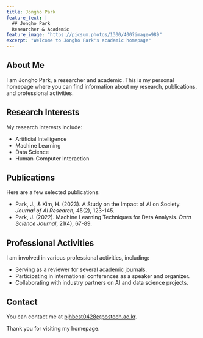 ```yaml
---
title: Jongho Park
feature_text: |
  ## Jongho Park
  Researcher & Academic
feature_image: "https://picsum.photos/1300/400?image=989"
excerpt: "Welcome to Jongho Park's academic homepage"
---
```


## About Me

I am Jongho Park, a researcher and academic. This is my personal homepage where you can find information about my research, publications, and professional activities.

## Research Interests

My research interests include:

- Artificial Intelligence
- Machine Learning
- Data Science
- Human-Computer Interaction

## Publications

Here are a few selected publications:

- Park, J., & Kim, H. (2023). A Study on the Impact of AI on Society. *Journal of AI Research*, 45(2), 123-145.
- Park, J. (2022). Machine Learning Techniques for Data Analysis. *Data Science Journal*, 21(4), 67-89.

## Professional Activities

I am involved in various professional activities, including:

- Serving as a reviewer for several academic journals.
- Participating in international conferences as a speaker and organizer.
- Collaborating with industry partners on AI and data science projects.

## Contact

You can contact me at [pjhbest0428@postech.ac.kr](mailto:pjhbest0428@postech.ac.kr).

Thank you for visiting my homepage.
